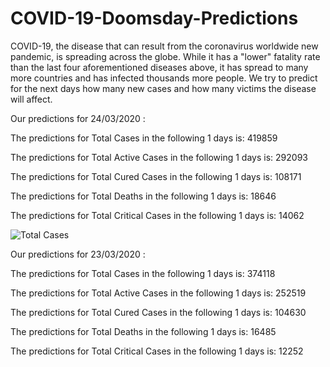 # COVID-19-Doomsday-Predictions
COVID-19, the disease that can result from the coronavirus worldwide new pandemic, is spreading across the globe. While it has a "lower" fatality rate than the last four aforementioned diseases above, it has spread to many more countries and has infected thousands more people. We try to predict for the next days how many new cases and how many victims the disease will affect.



Our predictions for 24/03/2020 : 

The predictions for Total Cases in the following 1 days is:
419859

The predictions for Total Active Cases in the following 1 days is:
292093

The predictions for Total Cured Cases in the following 1 days is:
108171

The predictions for Total Deaths in the following 1 days is:
18646

The predictions for Total Critical Cases in the following 1 days is:
14062

![Total Cases](https://github.com/Manai-Hamza/COVID-19-Doomsday-Predictions/blob/master/graphs/Total%20Cases.jpg?raw=true)

Our predictions for 23/03/2020 : 

The predictions for Total Cases in the following 1 days is:
374118

The predictions for Total Active Cases in the following 1 days is:
252519

The predictions for Total Cured Cases in the following 1 days is:
104630

The predictions for Total Deaths in the following 1 days is:
16485

The predictions for Total Critical Cases in the following 1 days is:
12252
